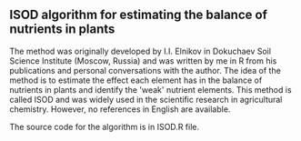 ## ISOD algorithm for estimating the balance of nutrients in plants 

The method was originally developed by I.I. Elnikov in Dokuchaev Soil Science Institute (Moscow, Russia) and was written by me in R from his publications and personal conversations with the author. The idea of the method is to estimate the effect each element has in the balance of nutrients in plants and identify the 'weak' nutrient elements. This method is called ISOD and was widely used in the scientific research in agricultural chemistry. However, no references in English are available. 

The source code for the algorithm is in ISOD.R file. 